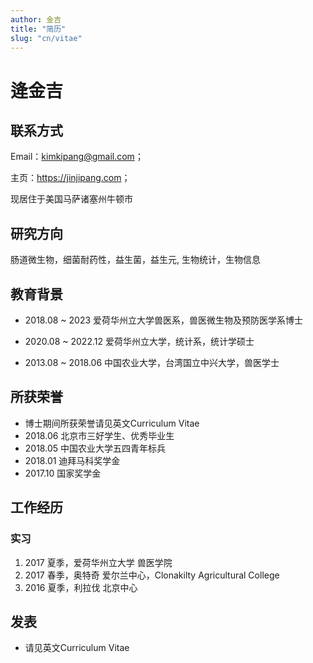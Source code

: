 ```yaml
---
author: 金吉
title: "简历"
slug: "cn/vitae"
---
```


# 逄金吉

## 联系方式

Email：kimkipang@gmail.com；

主页：<https://jinjipang.com>；

现居住于美国马萨诸塞州牛顿市

## 研究方向

肠道微生物，细菌耐药性，益生菌，益生元, 生物统计，生物信息

## 教育背景

- 2018.08 ~ 2023 爱荷华州立大学兽医系，兽医微生物及预防医学系博士

- 2020.08 ~ 2022.12 爱荷华州立大学，统计系，统计学硕士

- 2013.08 ~ 2018.06 中国农业大学，台湾国立中兴大学，兽医学士

## 所获荣誉

- 博士期间所获荣誉请见英文Curriculum Vitae
- 2018.06 北京市三好学生、优秀毕业生
- 2018.05 中国农业大学五四青年标兵
- 2018.01 迪拜马科奖学金
- 2017.10 国家奖学金


## 工作经历

### 实习

1. 2017 夏季，爱荷华州立大学 兽医学院
2. 2017 春季，奥特奇 爱尔兰中心，Clonakilty Agricultural College
3. 2016 夏季，利拉伐 北京中心


## 发表

- 请见英文Curriculum Vitae



